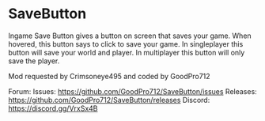 # SaveButton
Ingame Save Button gives a button on screen that saves your game. When hovered, this button says to click to save your game. In singleplayer this button will save your world and player. In multiplayer this button will only save the player.

Mod requested by Crimsoneye495 and coded by GoodPro712

Forum: 
Issues: https://github.com/GoodPro712/SaveButton/issues
Releases: https://github.com/GoodPro712/SaveButton/releases
Discord: https://discord.gg/VrxSx4B